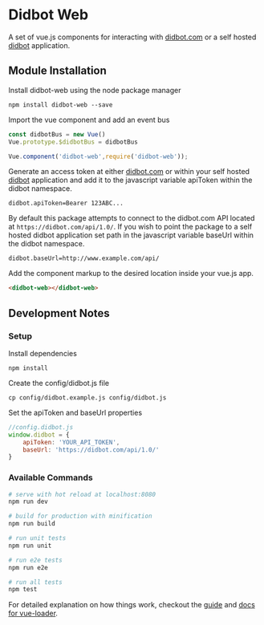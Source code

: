 # Didbot Web
A set of vue.js components for interacting with [didbot.com](https://didbot.com) or a self hosted [didbot](https://github.com/didbot/didbot) application.

## Module Installation

Install didbot-web using the node package manager

`npm install didbot-web --save`

Import the vue component and add an event bus
```js
const didbotBus = new Vue()
Vue.prototype.$didbotBus = didbotBus

Vue.component('didbot-web',require('didbot-web'));
```

Generate an access token at either [didbot.com](https://didbot.com) or within your self hosted [didbot](https://github.com/didbot/didbot) application and add it to the javascript variable apiToken within the didbot namespace.
 
`didbot.apiToken=Bearer 123ABC...`

By default this package attempts to connect to the didbot.com API located at `https://didbot.com/api/1.0/`. If you wish to point the package to a self hosted didbot application set path in the javascript variable baseUrl within the didbot namespace.

`didbot.baseUrl=http://www.example.com/api/`

Add the component markup to the desired location inside your vue.js app.

```html
<didbot-web></didbot-web>
```

## Development Notes

### Setup
Install dependencies

`npm install`

Create the config/didbot.js file

`cp config/didbot.example.js config/didbot.js`

Set the apiToken and baseUrl properties

```js
//config.didbot.js
window.didbot = {
    apiToken: 'YOUR_API_TOKEN',
    baseUrl: 'https://didbot.com/api/1.0/'
}
```

### Available Commands
```bash
# serve with hot reload at localhost:8080
npm run dev

# build for production with minification
npm run build

# run unit tests
npm run unit

# run e2e tests
npm run e2e

# run all tests
npm test
```

For detailed explanation on how things work, checkout the [guide](http://vuejs-templates.github.io/webpack/) and [docs for vue-loader](http://vuejs.github.io/vue-loader).
